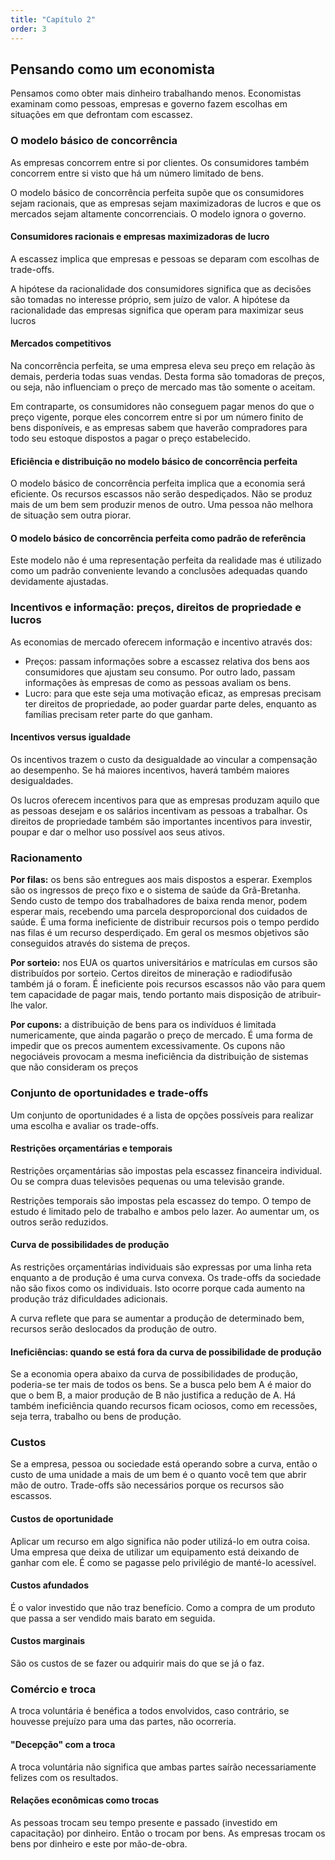 ```yaml
---
title: "Capítulo 2"
order: 3
---
```

## Pensando como um economista

Pensamos como obter mais dinheiro trabalhando menos. Economistas examinam como pessoas, empresas e governo fazem escolhas em situações em que defrontam com escassez.

### O modelo básico de concorrência

As empresas concorrem entre si por clientes. Os consumidores também concorrem entre si visto que há um número limitado de bens.

O modelo básico de concorrência perfeita supõe que os consumidores sejam racionais, que as empresas sejam maximizadoras de lucros e que os mercados sejam altamente concorrenciais. O modelo ignora o governo.

#### Consumidores racionais e empresas maximizadoras de lucro

A escassez implica que empresas e pessoas se deparam com escolhas de trade-offs.

A hipótese da racionalidade dos consumidores significa que as decisões são tomadas no interesse próprio, sem juízo de valor. A hipótese da racionalidade das empresas significa que operam para maximizar seus lucros

#### Mercados competitivos

Na concorrência perfeita, se uma empresa eleva seu preço em relação às demais, perderia todas suas vendas. Desta forma são tomadoras de preços, ou seja, não influenciam o preço de mercado mas tão somente o aceitam.

Em contraparte, os consumidores não conseguem pagar menos do que o preço vigente, porque eles concorrem entre si por um número finito de bens disponíveis, e as empresas sabem que haverão compradores para todo seu estoque dispostos a pagar o preço estabelecido.

#### Eficiência e distribuição no modelo básico de concorrência perfeita

O modelo básico de concorrência perfeita implica que a economia será eficiente. Os recursos escassos não serão despediçados. Não se produz mais de um bem sem produzir menos de outro. Uma pessoa não melhora de situação sem outra piorar.

#### O modelo básico de concorrência perfeita como padrão de referência

Este modelo não é uma representação perfeita da realidade mas é utilizado como um padrão conveniente levando a conclusões adequadas quando devidamente ajustadas.

### Incentivos e informação: preços, direitos de propriedade e lucros

As economias de mercado oferecem informação e incentivo através dos:
- Preços: passam informações sobre a escassez relativa dos bens aos consumidores que ajustam seu consumo. Por outro lado, passam informações às empresas de como as pessoas avaliam os bens.
- Lucro: para que este seja uma motivação eficaz, as empresas precisam ter direitos de propriedade, ao poder guardar parte deles, enquanto as famílias precisam reter parte do que ganham.

#### Incentivos versus igualdade

Os incentivos trazem o custo da desigualdade ao vincular a compensação ao desempenho. Se há maiores incentivos, haverá também maiores desigualdades.

Os lucros oferecem incentivos para que as empresas produzam aquilo que as pessoas desejam e os salários incentivam as pessoas a trabalhar. Os direitos de propriedade também são importantes incentivos para investir, poupar e dar o melhor uso possível aos seus ativos.

### Racionamento

**Por filas:** os bens são entregues aos mais dispostos a esperar. Exemplos são os ingressos de preço fixo e o sistema de saúde da Grã-Bretanha. Sendo custo de tempo dos trabalhadores de baixa renda menor, podem esperar mais, recebendo uma parcela desproporcional dos cuidados de saúde. É uma forma ineficiente de distribuir recursos pois o tempo perdido nas filas é um recurso desperdiçado. Em geral os mesmos objetivos são conseguidos através do sistema de preços.

**Por sorteio:** nos EUA os quartos universitários e matrículas em cursos são distribuídos por sorteio. Certos direitos de mineração e radiodifusão também já o foram. É ineficiente pois recursos escassos não vão para quem tem capacidade de pagar mais, tendo portanto mais disposição de atribuir-lhe valor.

**Por cupons:** a distribuição de bens para os indivíduos é limitada numericamente, que ainda pagarão o preço de mercado. É uma forma de impedir que os precos aumentem excessivamente. Os cupons não negociáveis provocam a mesma ineficiência da distribuição de sistemas que não consideram os preços

### Conjunto de oportunidades e trade-offs

Um conjunto de oportunidades é a lista de opções possíveis para realizar uma escolha e avaliar os trade-offs.

#### Restrições orçamentárias e temporais

Restrições orçamentárias são impostas pela escassez financeira individual. Ou se compra duas televisões pequenas ou uma televisão grande.

Restrições temporais são impostas pela escassez do tempo. O tempo de estudo é limitado pelo de trabalho e ambos pelo lazer. Ao aumentar um, os outros serão reduzidos.

#### Curva de possibilidades de produção

As restrições orçamentárias individuais são expressas por uma linha reta enquanto a de produção é uma curva convexa. Os trade-offs da sociedade não são fixos como os individuais. Isto ocorre porque cada aumento na produção tráz dificuldades adicionais.

A curva reflete que para se aumentar a produção de determinado bem, recursos serão deslocados da produção de outro.

#### Ineficiências: quando se está fora da curva de possibilidade de produção

Se a economia opera abaixo da curva de possibilidades de produção, poderia-se ter mais de todos os bens. Se a busca pelo bem A é maior do que o bem B, a maior produção de B não justifica a redução de A. Há também ineficiência quando recursos ficam ociosos, como em recessões, seja terra, trabalho ou bens de produção.

### Custos

Se a empresa, pessoa ou sociedade está operando sobre a curva, então o custo de uma unidade a mais de um bem é o quanto você tem que abrir mão de outro. Trade-offs são necessários porque os recursos são escassos.

#### Custos de oportunidade

Aplicar um recurso em algo significa não poder utilizá-lo em outra coisa. Uma empresa que deixa de utilizar um equipamento está deixando de ganhar com ele. É como se pagasse pelo privilégio de manté-lo acessível.

#### Custos afundados

É o valor investido que não traz benefício. Como a compra de um produto que passa a ser vendido mais barato em seguida.

#### Custos marginais

São os custos de se fazer ou adquirir mais do que se já o faz.

### Comércio e troca

A troca voluntária é benéfica a todos envolvidos, caso contrário, se houvesse prejuízo para uma das partes, não ocorreria.

#### "Decepção" com a troca

A troca voluntária não significa que ambas partes saírão necessariamente felizes com os resultados.

#### Relações econômicas como trocas

As pessoas trocam seu tempo presente e passado (investido em capacitação) por dinheiro. Então o trocam por bens. As empresas trocam os bens por dinheiro e este por mão-de-obra.
